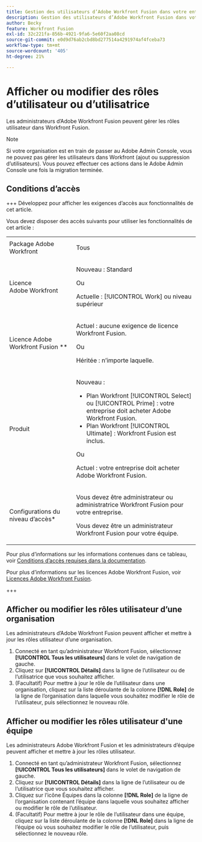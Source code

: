 ```yaml
---
title: Gestion des utilisateurs d’Adobe Workfront Fusion dans votre entreprise
description: Gestion des utilisateurs d’Adobe Workfront Fusion dans votre entreprise
author: Becky
feature: Workfront Fusion
exl-id: 32c221fa-856b-4921-9fa6-5e60f2aa08cd
source-git-commit: e0d9d76ab2cbd8bd277514a4291974af4fceba73
workflow-type: tm+mt
source-wordcount: '405'
ht-degree: 21%

---
```


# Afficher ou modifier des rôles d’utilisateur ou d’utilisatrice

Les administrateurs d’Adobe Workfront Fusion peuvent gérer les rôles utilisateur dans Workfront Fusion.


>[!NOTE]
>
>Si votre organisation est en train de passer au Adobe Admin Console, vous ne pouvez pas gérer les utilisateurs dans Workfront (ajout ou suppression d’utilisateurs). Vous pouvez effectuer ces actions dans le Adobe Admin Console une fois la migration terminée.

## Conditions d’accès

+++ Développez pour afficher les exigences d’accès aux fonctionnalités de cet article.

Vous devez disposer des accès suivants pour utiliser les fonctionnalités de cet article :

<table style="table-layout:auto">
 <col> 
 <col> 
 <tbody> 
  <tr> 
   <td role="rowheader">Package Adobe Workfront</td> 
   <td> <p>Tous</p> </td> 
  </tr> 
  <tr data-mc-conditions=""> 
   <td role="rowheader">Licence Adobe Workfront</td> 
   <td> <p>Nouveau : Standard</p><p>Ou</p><p>Actuelle : [!UICONTROL Work] ou niveau supérieur</p> </td> 
  </tr> 
  <tr> 
   <td role="rowheader">Licence Adobe Workfront Fusion **</td> 
   <td>
   <p>Actuel : aucune exigence de licence Workfront Fusion.</p>
   <p>Ou</p>
   <p>Héritée : n’importe laquelle. </p>
   </td> 
  </tr> 
  <tr> 
   <td role="rowheader">Produit</td> 
   <td>
   <p>Nouveau :</p> <ul><li>Plan Workfront [!UICONTROL Select] ou [!UICONTROL Prime] : votre entreprise doit acheter Adobe Workfront Fusion.</li><li>Plan Workfront [!UICONTROL Ultimate] : Workfront Fusion est inclus.</li></ul>
   <p>Ou</p>
   <p>Actuel : votre entreprise doit acheter Adobe Workfront Fusion.</p>
   </td> 
  </tr>
  <tr data-mc-conditions=""> 
   <td role="rowheader">Configurations du niveau d’accès*</td>

<td> 
     <p>Vous devez être administrateur ou administratrice Workfront Fusion pour votre entreprise.</p>
     <p>Vous devez être un administrateur Workfront Fusion pour votre équipe.</p>
   </td> 
  </tr> 
   </td> 
  </tr> 
 </tbody> 
</table>

Pour plus d’informations sur les informations contenues dans ce tableau, voir [Conditions d’accès requises dans la documentation](/help/workfront-fusion/references/licenses-and-roles/access-level-requirements-in-documentation.md).

Pour plus d’informations sur les licences Adobe Workfront Fusion, voir [Licences Adobe Workfront Fusion](/help/workfront-fusion/set-up-and-manage-workfront-fusion/licensing-operations-overview/license-automation-vs-integration.md).

+++

## Afficher ou modifier les rôles utilisateur d’une organisation

Les administrateurs d’Adobe Workfront Fusion peuvent afficher et mettre à jour les rôles utilisateur d’une organisation.

1. Connecté en tant qu’administrateur Workfront Fusion, sélectionnez **[!UICONTROL Tous les utilisateurs]** dans le volet de navigation de gauche.
1. Cliquez sur **[!UICONTROL Détails]** dans la ligne de l’utilisateur ou de l’utilisatrice que vous souhaitez afficher.
1. (Facultatif) Pour mettre à jour le rôle de l’utilisateur dans une organisation, cliquez sur la liste déroulante de la colonne **[!DNL Role]** de la ligne de l’organisation dans laquelle vous souhaitez modifier le rôle de l’utilisateur, puis sélectionnez le nouveau rôle.

## Afficher ou modifier les rôles utilisateur d&#39;une équipe

Les administrateurs Adobe Workfront Fusion et les administrateurs d’équipe peuvent afficher et mettre à jour les rôles utilisateur.

1. Connecté en tant qu’administrateur Workfront Fusion, sélectionnez **[!UICONTROL Tous les utilisateurs]** dans le volet de navigation de gauche.
1. Cliquez sur **[!UICONTROL Détails]** dans la ligne de l’utilisateur ou de l’utilisatrice que vous souhaitez afficher.
1. Cliquez sur l’icône Équipes dans la colonne **[!DNL Role]** de la ligne de l’organisation contenant l’équipe dans laquelle vous souhaitez afficher ou modifier le rôle de l’utilisateur.
1. (Facultatif) Pour mettre à jour le rôle de l’utilisateur dans une équipe, cliquez sur la liste déroulante de la colonne **[!DNL Role]** dans la ligne de l’équipe où vous souhaitez modifier le rôle de l’utilisateur, puis sélectionnez le nouveau rôle.
